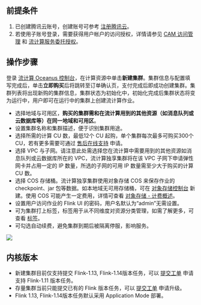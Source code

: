 ## 前提条件
1. 已创建腾讯云账号，创建账号可参考 [注册腾讯云](https://cloud.tencent.com/document/product/378/17985)。
2. 若使用子账号登录，需要获得用户帐户的访问授权，详情请参见 [CAM 访问管理](https://cloud.tencent.com/document/product/849/38622) 和 [流计算服务委托授权](https://cloud.tencent.com/document/product/849/38290)。

## 操作步骤
登录 [流计算 Oceanus 控制台](https://console.cloud.tencent.com/oceanus)，在计算资源中单击**新建集群**。集群信息与配置填写完成后，单击**立即购买**后将跳转至订单确认页，支付完成后即成功创建集群。集群列表将出现新购的集群信息，集群状态为初始化中，初始化完成后集群状态将变为运行中，用户即可在运行中的集群上创建流计算作业。
- 选择地域与可用区，**购买的集群需和在流计算用到的其他资源（如消息队列或云数据库等）在同一地域和可用区**。
- 设置集群名称和集群描述，便于识别集群用途。
- 选择所需的计算 CU 数，最低12个 CU 起购，单个集群每次最多可购买300个 CU，若有更多需要可通过 [售后在线支持](https://cloud.tencent.com/online-service?from=connect-us) 申请。
- 选择 VPC 与子网。请注意此处需选择您在流计算中需要用到的其他资源如消息队列或云数据库所在的 VPC，流计算独享集群将在该 VPC 子网下申请弹性网卡并占用一定的 IP 数量，所选的子网的可用 IP 数量需至少大于购买的计算 CU 数。
- 选择 COS 存储桶。流计算独享集群使用对象存储 COS 来保存作业的 checkpoint、jar 包等数据。如本地域无可用存储桶，可在 [对象存储控制台](https://console.cloud.tencent.com/cos5) 新建。使用 COS 可能产生一定费用，详情可查看 [对象存储 - 计费概述](https://cloud.tencent.com/document/product/436/16871)。
- 设置用户访问作业的 Flink UI 的密码，用户名默认为“admin”无需设置。
- 可为集群打上标签，标签用于从不同维度对资源分类管理，如需了解更多，可查看 [标签](https://cloud.tencent.com/document/product/651/13334)。
- 可勾选自动续费，避免集群到期后被隔离停服，影响服务。

![](https://qcloudimg.tencent-cloud.cn/raw/6cf8b929f6295b888b59b40fae39d534.jpg)

## 内核版本
- 新建集群目前仅支持提交 Flink-1.13, Flink-1.14版本任务，可以 [提交工单](https://console.cloud.tencent.com/workorder/category) 申请支持 Flink-1.11 版本任务。
- 存量集群当前只能提交已有的 Flink 版本任务，可以 [提交工单](https://console.cloud.tencent.com/workorder/category) 申请升级。
- Flink 1.13, Flink-1.14版本任务默认采用 Application Mode 部署。
